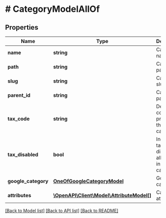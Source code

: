 # # CategoryModelAllOf

## Properties

Name | Type | Description | Notes
------------ | ------------- | ------------- | -------------
**name** | **string** | Category name. | [optional] [readonly]
**path** | **string** | Category path. | [optional] [readonly]
**slug** | **string** | Category slug. | [optional] [readonly]
**parent_id** | **string** | Category parent ID. | [optional] [readonly]
**tax_code** | **string** | Defines tax code for all products in this category. | [optional] [readonly]
**tax_disabled** | **bool** | Indicates if taxes are disabled for all products in this category. | [optional] [readonly]
**google_category** | [**OneOfGoogleCategoryModel**](OneOfGoogleCategoryModel.md) | Google category. | [optional]
**attributes** | [**\OpenAPI\Client\Model\AttributeModel[]**](AttributeModel.md) | Category attributes. | [optional]

[[Back to Model list]](../../README.md#models) [[Back to API list]](../../README.md#endpoints) [[Back to README]](../../README.md)
